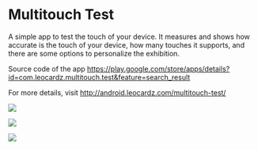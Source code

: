 Multitouch Test
=====================

A simple app to test the touch of your device. It measures and shows how accurate is the touch of your device, how many touches it supports, and there are some options to personalize the exhibition.

Source code of the app https://play.google.com/store/apps/details?id=com.leocardz.multitouch.test&feature=search_result

For more details, visit http://android.leocardz.com/multitouch-test/


![](https://dl.dropboxusercontent.com/s/pp3484pnk6n2w7j/first.jpg)

![](https://dl.dropboxusercontent.com/s/g0hse5d88632kcc/second.jpg)

![](https://dl.dropboxusercontent.com/s/yi2k8o31zviqlua/third.jpg)